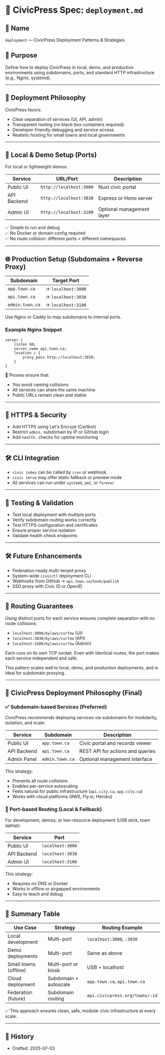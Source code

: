 # 🚀 CivicPress Spec: `deployment.md`

## 📛 Name

`deployment` — CivicPress Deployment Patterns & Strategies

## 🎯 Purpose

Define how to deploy CivicPress in local, demo, and production environments
using subdomains, ports, and standard HTTP infrastructure (e.g., Nginx,
systemd).

---

## 🧩 Deployment Philosophy

CivicPress favors:

- Clear separation of services (UI, API, admin)
- Transparent routing (no black-box containers required)
- Developer-friendly debugging and service access
- Realistic hosting for small towns and local governments

---

## 🧪 Local & Demo Setup (Ports)

For local or lightweight demos:

| Service     | URL/Port                | Description               |
| ----------- | ----------------------- | ------------------------- |
| Public UI   | `http://localhost:3000` | Nuxt civic portal         |
| API Backend | `http://localhost:3030` | Express or Hono server    |
| Admin UI    | `http://localhost:3100` | Optional management layer |

✅ Simple to run and debug  
✅ No Docker or domain config required  
✅ No route collision: different ports = different namespaces

---

## 🌐 Production Setup (Subdomains + Reverse Proxy)

| Subdomain       | Target Port        |
| --------------- | ------------------ |
| `app.town.ca`   | → `localhost:3000` |
| `api.town.ca`   | → `localhost:3030` |
| `admin.town.ca` | → `localhost:3100` |

Use Nginx or Caddy to map subdomains to internal ports.

### Example Nginx Snippet

```nginx
server {
    listen 80;
    server_name api.town.ca;
    location / {
        proxy_pass http://localhost:3030;
    }
}
```

🧠 Proxies ensure that:

- You avoid naming collisions
- All services can share the same machine
- Public URLs remain clean and stable

---

## 🔐 HTTPS & Security

- Add HTTPS using Let's Encrypt (Certbot)
- Restrict `admin.` subdomain by IP or GitHub login
- Add `health.` checks for uptime monitoring

---

## 🛠️ CLI Integration

- `civic index` can be called by `cron` or webhook
- `civic serve` may offer static fallback or preview mode
- All services can run under `systemd`, `pm2`, or `forever`

---

## 🧪 Testing & Validation

- Test local deployment with multiple ports
- Verify subdomain routing works correctly
- Test HTTPS configuration and certificates
- Ensure proper service isolation
- Validate health check endpoints

---

## 🛠️ Future Enhancements

- Federation-ready multi-tenant proxy
- System-wide `civicctl` deployment CLI
- Webhooks from GitHub → `api.town.ca/hook/publish`
- SSO proxy with Civic ID or OpenID

---

## 🔐 Routing Guarantees

Using distinct ports for each service ensures complete separation with no route
collisions:

- `localhost:3000/bylaws/curfew` (UI)
- `localhost:3030/bylaws/curfew` (API)
- `localhost:3100/bylaws/curfew` (Admin)

Each runs on its own TCP socket. Even with identical routes, the port makes each
service independent and safe.

This pattern scales well to local, demo, and production deployments, and is
ideal for subdomain proxying.

---

## 🧭 CivicPress Deployment Philosophy (Final)

### ✅ Subdomain-based Services (Preferred)

CivicPress recommends deploying services via subdomains for modularity,
isolation, and scale:

| Service     | Subdomain       | Description                      |
| ----------- | --------------- | -------------------------------- |
| Public UI   | `app.town.ca`   | Civic portal and records viewer  |
| API Backend | `api.town.ca`   | REST API for actions and queries |
| Admin Panel | `admin.town.ca` | Optional management interface    |

This strategy:

- Prevents all route collisions
- Enables per-service autoscaling
- Feels natural for public infrastructure (`api.city.ca`, `app.city.ca`)
- Works with cloud platforms (AWS, Fly.io, Heroku)

### 🔁 Port-based Routing (Local & Fallback)

For development, demos, or low-resource deployment (USB stick, town laptop):

| Service     | Port             |
| ----------- | ---------------- |
| Public UI   | `localhost:3000` |
| API Backend | `localhost:3030` |
| Admin UI    | `localhost:3100` |

This strategy:

- Requires no DNS or Docker
- Works in offline or airgapped environments
- Easy to teach and debug

---

## 🧱 Summary Table

| Use Case              | Strategy              | Routing Example                |
| --------------------- | --------------------- | ------------------------------ |
| Local development     | Multi-port            | `localhost:3000`, `:3030`      |
| Demo deployments      | Multi-port            | Same as above                  |
| Small towns (offline) | Multi-port or kiosk   | USB + localhost                |
| Cloud deployment      | Subdomain + autoscale | `app.town.ca`, `api.town.ca`   |
| Federation (future)   | Subdomain routing     | `api.civicpress.org/towns/:id` |

✅ This approach ensures clean, safe, modular civic infrastructure at every
scale.

---

## 📅 History

- Drafted: 2025-07-03
